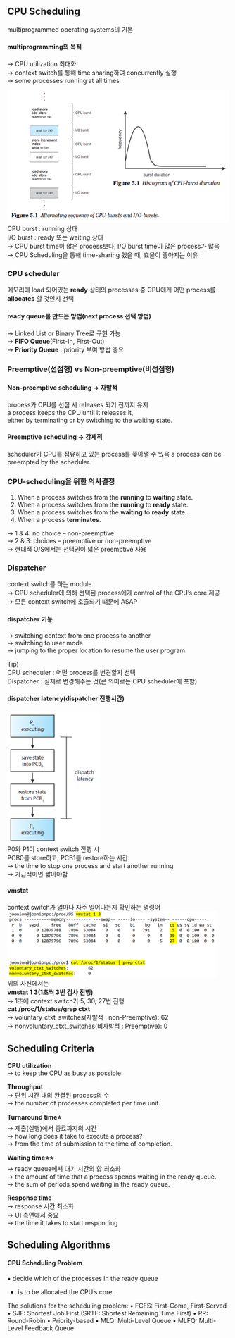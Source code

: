 ## CPU Scheduling
multiprogrammed operating systems의 기본

#### multiprogramming의 목적  
&rarr; CPU utilization 최대화  
&rarr; context switch를 통해 time sharing하여 concurrently 실행  
&rarr; some processes running at all times

<img src="./img/CPU_bursts&IO_bursts.png" height = 300px><br>
CPU burst : running 상태   
I/O burst : ready 또는 waiting 상태   
&rarr; CPU burst time이 많은 process보다, I/O burst time이 많은 process가 많음  
&rarr; CPU Scheduling을 통해 time-sharing 했을 때, 효율이 좋아지는 이유   

### CPU scheduler
메모리에 load 되어있는 <b>ready</b> 상태의 processes 중 CPU에게 어떤 process를 <b>allocates</b> 할 것인지 선택  
#### ready queue를 만드는 방법(next process 선택 방법)
&rarr; Linked List or Binary Tree로 구현 가능  
&rarr; <b>FIFO Queue</b>(First-In, First-Out)  
&rarr; <b>Priority Queue</b> : priority 부여 방법 중요

### Preemptive(선점형) vs Non-preemptive(비선점형)
#### Non-preemptive scheduling &rarr; 자발적
process가 CPU를 선점 시 releases 되기 전까지 유지  
a process keeps the CPU until it releases it,  
either by terminating or by switching to the waiting state.  

#### Preemptive scheduling &rarr; 강제적
scheduler가 CPU를 점유하고 있는 process를 쫒아낼 수 있음
a process can be preempted by the scheduler.

### CPU-scheduling을 위한 의사결정
1. When a process switches from the <b>running</b> to <b>waiting</b> state.  
2. When a process switches from the <b>running</b> to <b>ready</b> state.  
3. When a process switches from the <b>waiting</b> to <b>ready</b> state.  
4. When a process <b>terminates</b>.  

&rarr; 1 & 4: no choice – non-preemptive  
&rarr; 2 & 3: choices – preemptive or non-preemptive  
&rarr; 현대적 O/S에서는 선택권이 넓은 preemptive 사용

### Dispatcher
context switch를 하는 module  
&rarr; CPU scheduler에 의해 선택된 process에게 control of the CPU’s core 제공  
&rarr; 모든 context switch에 호출되기 떄문에 ASAP  

#### dispatcher 기능
&rarr; switching context from one process to another  
&rarr; switching to user mode  
&rarr; jumping to the proper location to resume the user program  

Tip)  
CPU scheduler : 어떤 process를 변경할지 선택  
Dispatcher : 실제로 변경해주는 것(큰 의미로는 CPU scheduler에 포함)  

#### dispatcher latency(dispatcher 진행시간)

<img src="./img/DispatcherRole.png" height = 300px><br>
P0와 P1이 context switch 진행 시  
PCB0를 store하고, PCB1를 restore하는 시간  
&rarr; the time to stop one process and start another running  
&rarr; 가급적이면 짧아야함

#### vmstat
context switch가 얼마나 자주 일어나는지 확인하는 명령어  
<img src="./img/vmstat.png" height = 150px><br>
위의 사진에서는  
<b>vmstat 1 3(1초씩 3번 검사 진행)</b>  
&rarr; 1초에 context switch가 5, 30, 27번 진행  
<b>cat /proc/1/status/grep ctxt</b>  
&rarr; voluntary_ctxt_switches(자발적 : non-Preemptive): 62  
&rarr; nonvoluntary_ctxt_switches(비자발적 : Preemptive): 0  

## Scheduling Criteria
<b>CPU utilization</b>  
&rarr; to keep the CPU as busy as possible  

<b>Throughput</b>  
&rarr; 단위 시간 내의 완결된 process의 수  
&rarr; the number of processes completed per time unit.  

<b>Turnaround time⭐️</b>  
&rarr; 제출(실행)에서 종료까지의 시간  
&rarr; how long does it take to execute a process?  
&rarr; from the time of submission to the time of completion.  

<b>Waiting time⭐️⭐️</b>  
&rarr; ready queue에서 대기 시간의 합 최소화  
&rarr; the amount of time that a process spends waiting in the ready queue.  
&rarr; the sum of periods spend waiting in the ready queue.  

<b>Response time</b>    
&rarr; response 시간 최소화  
&rarr; UI 측면에서 중요  
&rarr; the time it takes to start responding  

## Scheduling Algorithms
#### CPU Scheduling Problem
• decide which of the processes in the ready queue
- is to be allocated the CPU’s core.

 The solutions for the scheduling problem:
• FCFS: First-Come, First-Served
• SJF: Shortest Job First (SRTF: Shortest Remaining Time First)
• RR: Round-Robin
• Priority-based
• MLQ: Multi-Level Queue
• MLFQ: Multi-Level Feedback Queue
